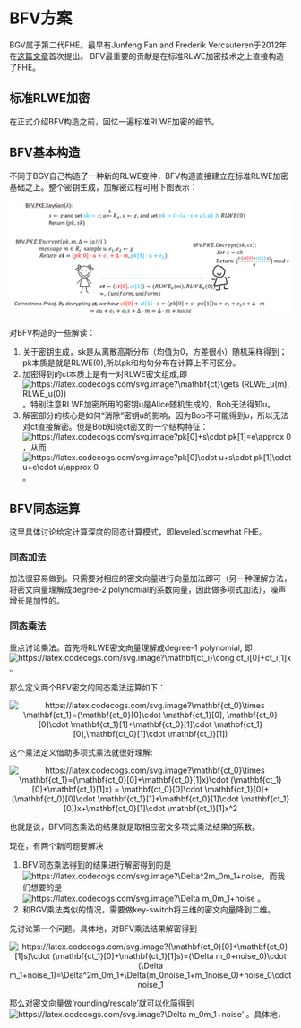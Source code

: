 # BFV方案
BGV属于第二代FHE。最早有Junfeng Fan and Frederik Vercauteren于2012年在[这篇文章](https://eprint.iacr.org/2012/144)首次提出。
BFV最重要的贡献是在标准RLWE加密技术之上直接构造了FHE。

## 标准RLWE加密
在正式介绍BFV构造之前，回忆一遍标准RLWE加密的细节。


## BFV基本构造
 不同于BGV自己构造了一种新的RLWE变种，BFV构造直接建立在标准RLWE加密基础之上。整个密钥生成，加解密过程可用下图表示：
 <p align="center">
  <img src="fig/BFV_overview.png" alt="animated"/>
</p>

对BFV构造的一些解读：
1. 关于密钥生成，sk是从离散高斯分布（均值为0，方差很小）随机采样得到；pk本质是就是RLWE(0),所以pk和均匀分布在计算上不可区分。
2. 加密得到的ct本质上是有一对RLWE密文组成,即 <img src="https://latex.codecogs.com/svg.image?\mathbf{ct}\gets&space;(RLWE_u(m),&space;RLWE_u(0))" title="https://latex.codecogs.com/svg.image?\mathbf{ct}\gets (RLWE_u(m), RLWE_u(0))" /> 。特别注意RLWE加密所用的密钥u是Alice随机生成的，Bob无法得知u。
3. 解密部分的核心是如何“消除”密钥u的影响，因为Bob不可能得到u，所以无法对ct直接解密。但是Bob知晓ct密文的一个结构特征：<img src="https://latex.codecogs.com/svg.image?pk[0]&plus;s\cdot&space;pk[1]=e\approx&space;0" title="https://latex.codecogs.com/svg.image?pk[0]+s\cdot pk[1]=e\approx 0" />，从而 <img src="https://latex.codecogs.com/svg.image?pk[0]\cdot&space;u&plus;s\cdot&space;pk[1]\cdot&space;u=e\cdot&space;u\approx&space;0" title="https://latex.codecogs.com/svg.image?pk[0]\cdot u+s\cdot pk[1]\cdot u=e\cdot u\approx 0" /> 。

## BFV同态运算
这里具体讨论给定计算深度的同态计算模式，即leveled/somewhat FHE。

### 同态加法
加法很容易做到。只需要对相应的密文向量进行向量加法即可（另一种理解方法，将密文向量理解成degree-2 polynomial的系数向量，因此做多项式加法），噪声增长是加性的。

### 同态乘法
重点讨论乘法。首先将RLWE密文向量理解成degree-1 polynomial, 即 <img src="https://latex.codecogs.com/svg.image?\mathbf{ct_i}\cong&space;ct_i[0]&plus;ct_i[1]x" title="https://latex.codecogs.com/svg.image?\mathbf{ct_i}\cong ct_i[0]+ct_i[1]x" /> 。

那么定义两个BFV密文的同态乘法运算如下：
<p align="center">
<img src="https://latex.codecogs.com/svg.image?\mathbf{ct_0}\times&space;\mathbf{ct_1}=(\mathbf{ct_0}[0]\cdot&space;\mathbf{ct_1}[0],&space;\mathbf{ct_0}[0]\cdot&space;\mathbf{ct_1}[1]&plus;\mathbf{ct_0}[1]\cdot&space;\mathbf{ct_1}[0],\mathbf{ct_0}[1]\cdot&space;\mathbf{ct_1}[1])" title="https://latex.codecogs.com/svg.image?\mathbf{ct_0}\times \mathbf{ct_1}=(\mathbf{ct_0}[0]\cdot \mathbf{ct_1}[0], \mathbf{ct_0}[0]\cdot \mathbf{ct_1}[1]+\mathbf{ct_0}[1]\cdot \mathbf{ct_1}[0],\mathbf{ct_0}[1]\cdot \mathbf{ct_1}[1])" />
</p>
这个乘法定义借助多项式乘法就很好理解: 
<p align="center">
<img src="https://latex.codecogs.com/svg.image?\mathbf{ct_0}\times&space;\mathbf{ct_1}=(\mathbf{ct_0}[0]&plus;\mathbf{ct_0}[1]x)\cdot&space;(\mathbf{ct_1}[0]&plus;\mathbf{ct_1}[1]x)&space;=&space;\mathbf{ct_0}[0]\cdot&space;\mathbf{ct_1}[0]&plus;(\mathbf{ct_0}[0]\cdot&space;\mathbf{ct_1}[1]&plus;\mathbf{ct_0}[1]\cdot&space;\mathbf{ct_1}[0])x&plus;\mathbf{ct_0}[1]\cdot&space;\mathbf{ct_1}[1]x^2" title="https://latex.codecogs.com/svg.image?\mathbf{ct_0}\times \mathbf{ct_1}=(\mathbf{ct_0}[0]+\mathbf{ct_0}[1]x)\cdot (\mathbf{ct_1}[0]+\mathbf{ct_1}[1]x) = \mathbf{ct_0}[0]\cdot \mathbf{ct_1}[0]+(\mathbf{ct_0}[0]\cdot \mathbf{ct_1}[1]+\mathbf{ct_0}[1]\cdot \mathbf{ct_1}[0])x+\mathbf{ct_0}[1]\cdot \mathbf{ct_1}[1]x^2" />
</p>
也就是说，BFV同态乘法的结果就是取相应密文多项式乘法结果的系数。

现在，有两个新问题要解决
1. BFV同态乘法得到的结果进行解密得到的是<img src="https://latex.codecogs.com/svg.image?\Delta^2m_0m_1&plus;noise" title="https://latex.codecogs.com/svg.image?\Delta^2m_0m_1+noise" />，而我们想要的是 <img src="https://latex.codecogs.com/svg.image?\Delta&space;m_0m_1&plus;noise" title="https://latex.codecogs.com/svg.image?\Delta m_0m_1+noise" /> 。
2. 和BGV乘法类似的情况，需要做key-switch将三维的密文向量降到二维。

先讨论第一个问题。具体地，对BFV乘法结果解密得到 
<p align="center">
<img src="https://latex.codecogs.com/svg.image?(\mathbf{ct_0}[0]&plus;\mathbf{ct_0}[1]s)\cdot&space;(\mathbf{ct_1}[0]&plus;\mathbf{ct_1}[1]s)=(\Delta&space;m_0&plus;noise_0)\cdot&space;(\Delta&space;m_1&plus;noise_1)=\Delta^2m_0m_1&plus;\Delta(m_0noise_1&plus;m_1noise_0)&plus;noise_0\cdot&space;noise_1" title="https://latex.codecogs.com/svg.image?(\mathbf{ct_0}[0]+\mathbf{ct_0}[1]s)\cdot (\mathbf{ct_1}[0]+\mathbf{ct_1}[1]s)=(\Delta m_0+noise_0)\cdot (\Delta m_1+noise_1)=\Delta^2m_0m_1+\Delta(m_0noise_1+m_1noise_0)+noise_0\cdot noise_1" />
</p>
那么对密文向量做‘rounding/rescale’就可以化简得到 <img src="https://latex.codecogs.com/svg.image?\Delta&space;m_0m_1&plus;noise'" title="https://latex.codecogs.com/svg.image?\Delta m_0m_1+noise'" /> 。具体地，

